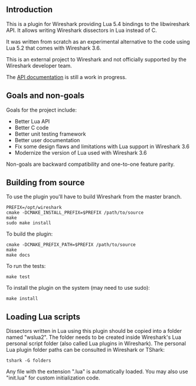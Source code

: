 
## Introduction

This is a plugin for Wireshark providing Lua 5.4 bindings to the libwireshark
API. It allows writing Wireshark dissectors in Lua instead of C.

It was written from scratch as an experimental alternative to the code using
Lua 5.2 that comes with Wireshark 3.6.

This is an external project to Wireshark and not officially supported by the
Wireshark developer team.

The [API documentation](https://jvalverde.gitlab.io/wireshark-lua-plugin) is
still a work in progress.

## Goals and non-goals

Goals for the project include:

* Better Lua API
* Better C code
* Better unit testing framework
* Better user documentation
* Fix some design flaws and limitations with Lua support in Wireshark 3.6
* Modernize the version of Lua used with Wireshark 3.6

Non-goals are backward compatibility and one-to-one feature parity.

## Building from source

To use the plugin you'll have to build Wireshark from the master branch.

    PREFIX=/opt/wireshark
    cmake -DCMAKE_INSTALL_PREFIX=$PREFIX /path/to/source
    make
    sudo make install

To build the plugin:

    cmake -DCMAKE_PREFIX_PATH=$PREFIX /path/to/source
    make
    make docs

To run the tests:

    make test

To install the plugin on the system (may need to use sudo):

    make install

## Loading Lua scripts

Dissectors written in Lua using this plugin should be copied into a folder
named "wslua2". The folder needs to be created inside Wireshark's Lua personal
script folder (also called Lua plugins in Wireshark). The personal Lua plugin
folder paths can be consulted in Wireshark or TShark:

    tshark -G folders

Any file with the extension ".lua" is automatically loaded.
You may also use "init.lua" for custom initialization code.
